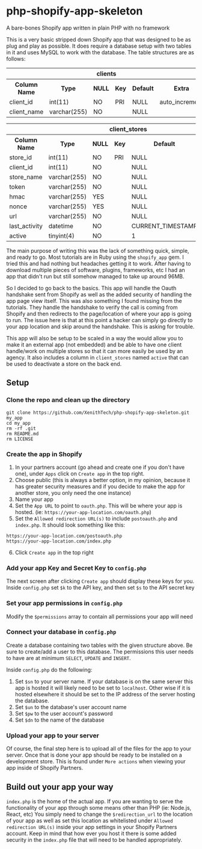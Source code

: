 # php-shopify-app-skeleton
A bare-bones Shopify app written in plain PHP with no framework

<p>This is a very basic stripped down Shopify app that was designed to be as plug and play as possible. It does require a database setup with two tables in it and uses MySQL to work with the database. The table structures are as follows:</p>

<table>
  <th colspan="6">clients</th>
  <tr>
    <th>Column Name</th>
    <th>Type</th>
    <th>NULL</th>
    <th>Key</th>	
    <th>Default</th>
    <th>Extra</th>
  </tr>
  <tr>
    <td>client_id</td>
    <td>int(11)</td>
    <td>NO</td>
    <td>PRI</td>	
    <td>NULL</td>
    <td>auto_increment</td>
  </tr>
  <tr>
    <td>client_name</td>
    <td>varchar(255)</td>
    <td>NO</td>
    <td></td>	
    <td>NULL</td>
    <td></td>
  </tr>
</table>

<table>
  <th colspan="6">client_stores</th>
  <tr>
    <th>Column Name</th>
    <th>Type</th>
    <th>NULL</th>
    <th>Key</th>	
    <th>Default</th>
    <th>Extra</th>
  </tr>
  <tr>
    <td>store_id</td>
    <td>int(11)</td>
    <td>NO</td>
    <td>PRI</td>	
    <td>NULL</td>
    <td>auto_increment</td>
  </tr>
  <tr>
    <td>client_id</td>
    <td>int(11)</td>
    <td>NO</td>
    <td></td>	
    <td>NULL</td>
    <td></td>
  </tr>
  <tr>
    <td>store_name</td>
    <td>varchar(255)</td>
    <td>NO</td>
    <td></td>	
    <td>NULL</td>
    <td></td>
  </tr>
  <tr>
    <td>token</td>
    <td>varchar(255)</td>
    <td>NO</td>
    <td></td>	
    <td>NULL</td>
    <td></td>
  </tr>
  <tr>
    <td>hmac</td>
    <td>varchar(255)</td>
    <td>YES</td>
    <td></td>	
    <td>NULL</td>
    <td></td>
  </tr>
  <tr>
    <td>nonce</td>
    <td>varchar(255)</td>
    <td>YES</td>
    <td></td>	
    <td>NULL</td>
    <td></td>
  </tr>
  <tr>
    <td>url</td>
    <td>varchar(255)</td>
    <td>NO</td>
    <td></td>	
    <td>NULL</td>
    <td></td>
  </tr>
  <tr>
    <td>last_activity</td>
    <td>datetime</td>
    <td>NO</td>
    <td></td>	
    <td>CURRENT_TIMESTAMP</td>
    <td></td>
  </tr>
  <tr>
    <td>active</td>
    <td>tinyint(4)</td>
    <td>NO</td>
    <td></td>	
    <td>1</td>
    <td></td>
  </tr>
</table>

The main purpose of writing this was the lack of something quick, simple, and ready to go. Most tutorials are in Ruby using the `shopify_app` gem. I tried this and had nothing but headaches getting it to work. After having to download multiple pieces of software, plugins, frameworks, etc I had an app that didn't run but still somehow managed to take up around 96MB.

So I decided to go back to the basics. This app will handle the Oauth handshake sent from Shopify as well as the added security of handling the app page view itself. This was also something I found missing from the tutorials. They handle the handshake to verify the call is coming from Shopify and then redirects to the page/location of where your app is going to run. The issue here is that at this point a hacker can simply go directly to your app location and skip around the handshake. This is asking for trouble.

This app will also be setup to be scaled in a way the would allow you to make it an external app (not embedded) and be able to have one client handle/work on multiple stores so that it can more easily be used by an agency. It also includes a column in `client_stores` named `active` that can be used to deactivate a store on the back end.


## Setup

### Clone the repo and clean up the directory
```
git clone https://github.com/XenithTech/php-shopify-app-skeleton.git my_app
cd my_app
rm -rf .git
rm README.md
rm LICENSE
```

### Create the app in Shopify
1. In your partners account (go ahead and create one if you don't have one), under `Apps` click on `Create app` in the top right.
2. Choose public (this is always a better option, in my opinion, because it has greater security measures and if you decide to make the app for another store, you only need the one instance)
3. Name your app
4. Set the `App URL` to point to `oauth.php`. This will be where your app is hosted. (ie: `https://your-app-location.com/oauth.php`)
5. Set the `Allowed redirection URL(s)` to include `postoauth.php` and `index.php`. It should look something like this:
  ```
  https://your-app-location.com/postoauth.php
  https://your-app-location.com/index.php
  ```
6. Click `Create app` in the top right

### Add your app Key and Secret Key to `config.php`
The next screen after clicking `Create app` should display these keys for you. Inside `config.php` set `$k` to the API key, and then set `$s` to the API secret key

### Set your app permissions in `config.php`
Modify the `$permissions` array to contain all permissions your app will need

### Connect your database in `config.php`
Create a database containing two tables with the given structure above. Be sure to create/add a user to this database. The permissions this user needs to have are at minimum `SELECT`, `UPDATE` and `INSERT`.

Inside `config.php` do the following:

1. Set `$sn` to your server name. If your database is on the same server this app is hosted it will likely need to be set to `localhost`. Other wise if it is hosted elsewhere it should be set to the IP address of the server hosting the database.
2. Set `$un` to the database's user account name
3. Set `$pw` to the user account's password
4. Set `$dn` to the name of the database

### Upload your app to your server
Of course, the final step here is to upload all of the files for the app to your server. Once that is done your app should be ready to be installed on a development store. This is found under `More actions` when viewing your app inside of Shopify Partners.

## Build out your app your way
`index.php` is the home of the actual app. If you are wanting to serve the functionality of your app through some means other than PHP (ie: Node.js, React, etc) You simply need to change the `$redirection_url` to the location of your app as well as set this location as whitelisted under `Allowed redirection URL(s)` inside your app settings in your Shopify Partners account. Keep in mind that how ever you host it there is some added security in the `index.php` file that will need to be handled appropriately.
